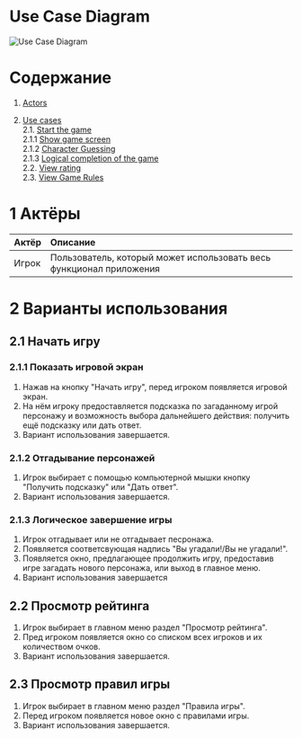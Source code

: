 # Use Case Diagram

![Use Case Diagram](https://github.com/bar47ney/trtpo_two/blob/master/Images/use_case.png)
# Содержание

1. [Actors](#1) <br>
2. [Use cases](#2) <br>
    2.1. [Start the game](#2.1) <br>
      2.1.1 [Show game screen](#2.1.1) <br>
      2.1.2 [Character Guessing](#2.1.2) <br>
      2.1.3 [Logical completion of the game](#2.1.3) <br>
    2.2. [View rating](#2.2) <br>
    2.3. [View Game Rules](#2.3) <br>
    
    <a name="1"/>
 
 # 1 Актёры
 
| Актёр | Описание |
|:--|:--|
| Игрок | Пользователь, который может использовать весь функционал приложения |

<a name="2"/>

# 2 Варианты использования

<a name="2.1"/>

## 2.1 Начать игру

<a name="2.1.1"/>

### 2.1.1 Показать игровой экран
1. Нажав на кнопку "Начать игру", перед игроком появляется игровой экран. <br>
2. На нём игроку предоставляется подсказка по загаданному игрой персонажу и возможность выбора дальнейшего действия: получить ещё подсказку или дать ответ.<br>
3. Вариант использования завершается.

<a name="2.1.2"/>

### 2.1.2 Отгадывание персонажей
1. Игрок выбирает с помощью компьютерной мышки кнопку "Получить подсказку" или "Дать ответ".
2. Вариант использования завершается.

<a name="2.1.3"/>

### 2.1.3 Логическое завершение игры
1. Игрок отгадывает или не отгадывает песронажа. 
2. Появляется соответсвующая надпись "Вы угадали!/Вы не угадали!".
3. Появляется окно, предлагающее продолжить игру, предоставив игре загадать нового персонажа, или выход в главное меню.
4. Вариант использования завершается

<a name="2.2"/>

## 2.2 Просмотр рейтинга
1. Игрок выбирает в главном меню раздел "Просмотр рейтинга".
2. Пред игроком появляется окно со списком всех игроков и их количеством очков.
3. Вариант использования завершается.

<a name="2.3"/>

## 2.3 Просмотр правил игры
1. Игрок выбирает в главном меню раздел "Правила игры".
2. Перед игроком появляется новое окно с правилами игры.<br>
3. Вариант использования завершается.
